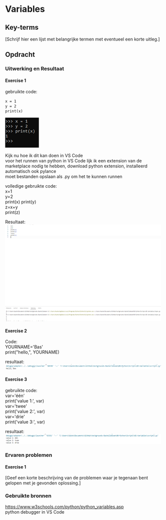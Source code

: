 # Variables


## Key-terms
[Schrijf hier een lijst met belangrijke termen met eventueel een korte uitleg.]

## Opdracht
### Uitwerking en Resultaat
#### Exercise 1
gebruikte code: 

    x = 1  
    y = 2  
    print(x)  


![deels resultaat](Images/02-input-result-1.PNG)

Kijk nu hoe ik dit kan doen in VS Code  
voor het runnen van python in VS Code lijk ik een extension van de marketplace nodig te hebben, download python extension, installeerd automatisch ook pylance  
moet bestanden opslaan als .py om het te kunnen runnen  

volledige gebruikte code:  
    x=1  
    y=2  
    print(x)
    print(y)  
    z=x+y  
    print(z)

Resultaat:  
![resultaat](Images/02-input-result-2.PNG)  

#### Exercise 2

Code:  
    YOURNAME='Bas'  
    print("hello,", YOURNAME)  

resultaat:  
![name](Images/02-call-your-name.PNG)  

#### Exercise 3
gebruikte code:  
    var='één'  
    print('value 1:', var)  
    var='twee'  
    print('value 2:', var)  
    var='drie'  
    print('value 3:', var)  

resultaat:  
![resultaat](Images/02-result-3.PNG)

### Ervaren problemen
#### Exercise 1
[Geef een korte beschrijving van de problemen waar je tegenaan bent gelopen met je gevonden oplossing.]

### Gebruikte bronnen
https://www.w3schools.com/python/python_variables.asp  
python debugger in VS Code